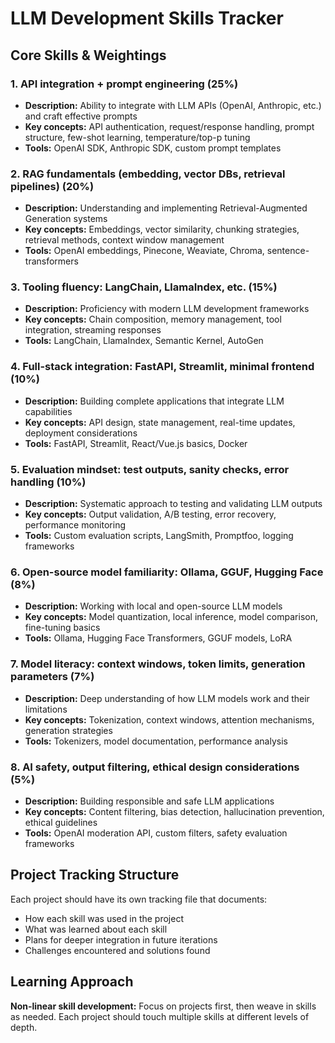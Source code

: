 # LLM Development Skills Tracker

## Core Skills & Weightings

### 1. API integration + prompt engineering (25%)
- **Description:** Ability to integrate with LLM APIs (OpenAI, Anthropic, etc.) and craft effective prompts
- **Key concepts:** API authentication, request/response handling, prompt structure, few-shot learning, temperature/top-p tuning
- **Tools:** OpenAI SDK, Anthropic SDK, custom prompt templates

### 2. RAG fundamentals (embedding, vector DBs, retrieval pipelines) (20%)
- **Description:** Understanding and implementing Retrieval-Augmented Generation systems
- **Key concepts:** Embeddings, vector similarity, chunking strategies, retrieval methods, context window management
- **Tools:** OpenAI embeddings, Pinecone, Weaviate, Chroma, sentence-transformers

### 3. Tooling fluency: LangChain, LlamaIndex, etc. (15%)
- **Description:** Proficiency with modern LLM development frameworks
- **Key concepts:** Chain composition, memory management, tool integration, streaming responses
- **Tools:** LangChain, LlamaIndex, Semantic Kernel, AutoGen

### 4. Full-stack integration: FastAPI, Streamlit, minimal frontend (10%)
- **Description:** Building complete applications that integrate LLM capabilities
- **Key concepts:** API design, state management, real-time updates, deployment considerations
- **Tools:** FastAPI, Streamlit, React/Vue.js basics, Docker

### 5. Evaluation mindset: test outputs, sanity checks, error handling (10%)
- **Description:** Systematic approach to testing and validating LLM outputs
- **Key concepts:** Output validation, A/B testing, error recovery, performance monitoring
- **Tools:** Custom evaluation scripts, LangSmith, Promptfoo, logging frameworks

### 6. Open-source model familiarity: Ollama, GGUF, Hugging Face (8%)
- **Description:** Working with local and open-source LLM models
- **Key concepts:** Model quantization, local inference, model comparison, fine-tuning basics
- **Tools:** Ollama, Hugging Face Transformers, GGUF models, LoRA

### 7. Model literacy: context windows, token limits, generation parameters (7%)
- **Description:** Deep understanding of how LLM models work and their limitations
- **Key concepts:** Tokenization, context windows, attention mechanisms, generation strategies
- **Tools:** Tokenizers, model documentation, performance analysis

### 8. AI safety, output filtering, ethical design considerations (5%)
- **Description:** Building responsible and safe LLM applications
- **Key concepts:** Content filtering, bias detection, hallucination prevention, ethical guidelines
- **Tools:** OpenAI moderation API, custom filters, safety evaluation frameworks

## Project Tracking Structure

Each project should have its own tracking file that documents:
- How each skill was used in the project
- What was learned about each skill
- Plans for deeper integration in future iterations
- Challenges encountered and solutions found

## Learning Approach

**Non-linear skill development:** Focus on projects first, then weave in skills as needed. Each project should touch multiple skills at different levels of depth. 
